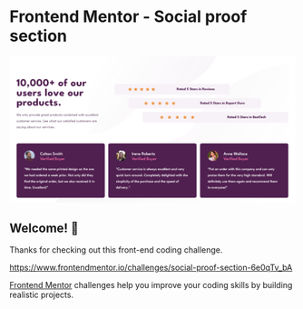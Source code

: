 # Frontend Mentor - Social proof section

![Design preview for the Social proof section coding challenge](./Screenshot.png)

## Welcome! 👋

Thanks for checking out this front-end coding challenge.

https://www.frontendmentor.io/challenges/social-proof-section-6e0qTv_bA

[Frontend Mentor](https://www.frontendmentor.io) challenges help you improve your coding skills by building realistic projects.
